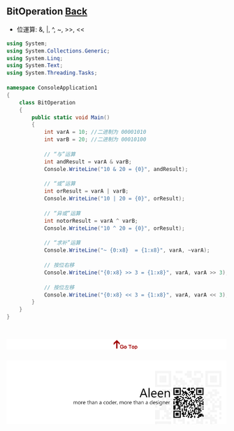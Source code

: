 ## BitOperation [Back](./../../CSharp/CSharpMenu.md)

- 位運算: &, |, ^, ~, >>, <<

```C#
using System;
using System.Collections.Generic;
using System.Linq;
using System.Text;
using System.Threading.Tasks;

namespace ConsoleApplication1
{
    class BitOperation
    {
        public static void Main()
        {
            int varA = 10; //二进制为 00001010
            int varB = 20; //二进制为 00010100

            // “与”运算
            int andResult = varA & varB;
            Console.WriteLine("10 & 20 = {0}", andResult);

            // “或”运算
            int orResult = varA | varB;
            Console.WriteLine("10 | 20 = {0}", orResult);

            // “异或”运算
            int notorResult = varA ^ varB;
            Console.WriteLine("10 ^ 20 = {0}", orResult);

            // “求补”运算
            Console.WriteLine("~ {0:x8}  = {1:x8}", varA, ~varA);

            // 按位右移
            Console.WriteLine("{0:x8} >> 3 = {1:x8}", varA, varA >> 3);

            // 按位左移
            Console.WriteLine("{0:x8} << 3 = {1:x8}", varA, varA << 3);     //16进制表示
        }
    }
}
```

<a href="#" style="left:200px;"><img src="./../../../pic/gotop.png"></a>
=====
<a href="http://aleen42.github.io/" target="_blank" ><img src="./../../../pic/tail.gif"></a>

